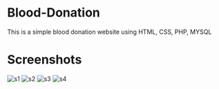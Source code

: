 # Blood-Donation
This is a simple blood donation website using HTML, CSS, PHP, MYSQL 
# Screenshots
![s1](https://user-images.githubusercontent.com/66807839/84458655-3263c200-ac6e-11ea-91b1-67ea598e088d.png)
![s2](https://user-images.githubusercontent.com/66807839/84458660-342d8580-ac6e-11ea-8c34-563c93a1c86a.png)
![s3](https://user-images.githubusercontent.com/66807839/84458664-35f74900-ac6e-11ea-9c01-ffef69f357ce.png)
![s4](https://user-images.githubusercontent.com/66807839/84458644-2ed03b00-ac6e-11ea-8d15-37fd2d50c3d7.png)
